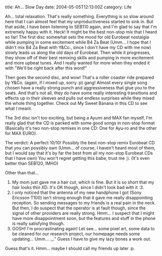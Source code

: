 title: Ah… Slow Day
date: 2004-05-05T12:13:00Z
category: Life

Ah… total relaxation. That's really something. Everything is so slow around here that I can almost feel that my unproductiveness started to sink in. But that aside, I have been listening to SEB110 again, and I'm glad to say that I'm extremely happy with it. Heck! It might be the best non-stop mix that I heard so far! The first disc somewhat sets the mood for old Eurobeat nostalgia while pumping in some excitement while B4 Za Beat (Umm… I hope that I didn't mix B4 Za Beat with Y&Co., since I don't have my CD with me now) slowly leads us along the old days of Eurobeat. Then while it progresses, they show off of their best remixing skills and pumping in more excitement and more upbeat tunes. And I really wanted for more when they ended it with "We'll be right back after this word!"

Then goes the second disc, and wow! That's a roller coaster ride prepared by Y&Co. (again, if I mixed up, sorry :p) gang! Almost every single song chosen have a really strong punch and aggressiveness that glue you to the seats. And that's not all, they do have some really interesting transitions and effects up in their sleeves and pulls out endless surprises while they mixed the whole thing together. Check out My Sweet Banana in this CD to see what I meant.

The 3rd disc isn't too exciting, but being a Ayumi and MAX fan myself, I'm really glad that the CD is packed with some good songs in non-stop format (Basically it's two non-stop remixes in one CD: One for Ayu-ro and the other for MAX EURO).

The verdict: A perfect 10/10! Possibly the best non-stop remix Eurobeat CD that you can possibly own (Umm… of course, I haven't heard most of them, but I would say that it's by far the best from all my non-stop Eurobeat CDs that I have own) You won't regret getting this babe, trust me ;). (It's even better than SEB120, IMHO)

Other than that…

1. My mom just gave me a hair cut, which is fine. But it is so short that my hair looks thin XD. It's OK though, since I didn't look bad with it :3.
2. I only noticed that the antenna of my new handphone I got (Sony Ericsson T100) isn't strong enough that it gave me really disappointing reception. So sending messages to my friends is a real pain in the neck. But then, I do suspect that the operator is at fault though, since the signal of other providers are really strong. Hmm… I suspect that I might have more disappointment soon, but the features and stuff in the phone is really satisfying though.
3. GOSH! I'm procrastinating again! Let see… some pixel art, some data to be cleaned for our research project, our homepage needs some updating… Umm… .\_." Guess I have to give my lazy bones a work out.

Guess that's it. Hmm… maybe I should call my friends up later :p.
